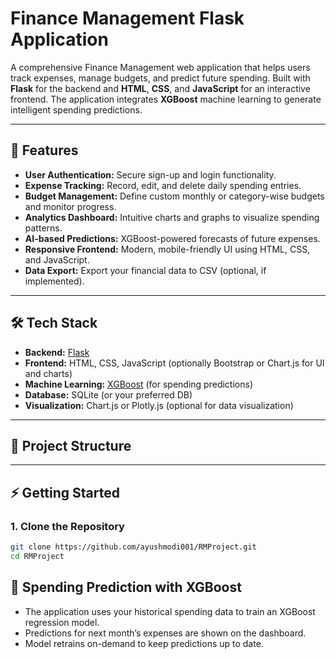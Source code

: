 # Finance Management Flask Application

A comprehensive Finance Management web application that helps users track expenses, manage budgets, and predict future spending. Built with **Flask** for the backend and **HTML**, **CSS**, and **JavaScript** for an interactive frontend. The application integrates **XGBoost** machine learning to generate intelligent spending predictions.

---

## 🚀 Features

- **User Authentication:** Secure sign-up and login functionality.
- **Expense Tracking:** Record, edit, and delete daily spending entries.
- **Budget Management:** Define custom monthly or category-wise budgets and monitor progress.
- **Analytics Dashboard:** Intuitive charts and graphs to visualize spending patterns.
- **AI-based Predictions:** XGBoost-powered forecasts of future expenses.
- **Responsive Frontend:** Modern, mobile-friendly UI using HTML, CSS, and JavaScript.
- **Data Export:** Export your financial data to CSV (optional, if implemented).

---

## 🛠 Tech Stack

- **Backend:** [Flask](https://flask.palletsprojects.com/)
- **Frontend:** HTML, CSS, JavaScript (optionally Bootstrap or Chart.js for UI and charts)
- **Machine Learning:** [XGBoost](https://xgboost.readthedocs.io/) (for spending predictions)
- **Database:** SQLite (or your preferred DB)
- **Visualization:** Chart.js or Plotly.js (optional for data visualization)

---


## 📂 Project Structure


---

## ⚡ Getting Started

### 1. Clone the Repository

```bash
git clone https://github.com/ayushmodi001/RMProject.git
cd RMProject
```

## 🤖 Spending Prediction with XGBoost
- The application uses your historical spending data to train an XGBoost regression model.
- Predictions for next month’s expenses are shown on the dashboard.
- Model retrains on-demand to keep predictions up to date.
